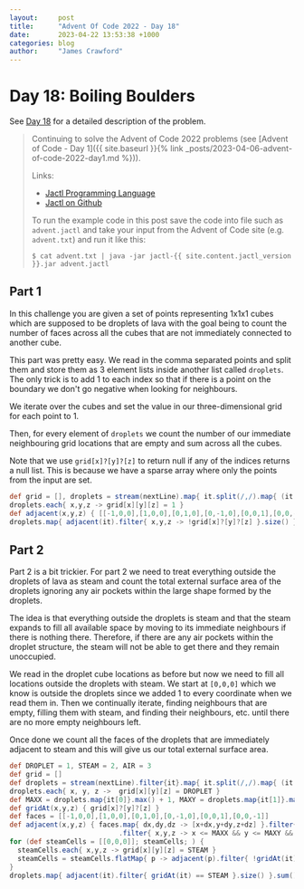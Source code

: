 ```yaml
---
layout:     post
title:      "Advent Of Code 2022 - Day 18"
date:       2023-04-22 13:53:38 +1000
categories: blog
author:     "James Crawford"
---
```


# Day 18: Boiling Boulders

See [Day 18](https://adventofcode.com/2022/day/18) for a detailed description of the problem.

> Continuing to solve the Advent of Code 2022 problems
> (see [Advent of Code - Day 1]({{ site.baseurl }}{% link _posts/2023-04-06-advent-of-code-2022-day1.md %})).
>
> Links:
> * [Jactl Programming Language](https://jactl.io)
> * [Jactl on Github](https://github.com/jaccomoc/jactl)
>
> To run the example code in this post save the code into file such as `advent.jactl` and take your input from the
> Advent of Code site (e.g. `advent.txt`) and run it like this:
> ```shell
> $ cat advent.txt | java -jar jactl-{{ site.content.jactl_version }}.jar advent.jactl 
> ```

## Part 1

In this challenge you are given a set of points representing 1x1x1 cubes which are supposed to be droplets of lava
with the goal being to count the number of faces across all the cubes that are not immediately connected to another cube.

This part was pretty easy.
We read in the comma separated points and split them and store them as 3 element lists inside another list called
`droplets`.
The only trick is to add 1 to each index so that if there is a point on the boundary we don't go negative when looking
for neighbours.

We iterate over the cubes and set the value in our three-dimensional grid for each point to 1.

Then, for every element of `droplets` we count the number of our immediate neighbouring grid locations that are empty
and sum across all the cubes.

Note that we use `grid[x]?[y]?[z]` to return null if any of the indices returns a null list.
This is because we have a sparse array where only the points from the input are set.

```groovy
def grid = [], droplets = stream(nextLine).map{ it.split(/,/).map{ (it as int)+1 } }
droplets.each{ x,y,z -> grid[x][y][z] = 1 }
def adjacent(x,y,z) { [[-1,0,0],[1,0,0],[0,1,0],[0,-1,0],[0,0,1],[0,0,-1]].map{ dx,dy,dz -> [x+dx,y+dy,z+dz] } }
droplets.map{ adjacent(it).filter{ x,y,z -> !grid[x]?[y]?[z] }.size() }.sum()
```

## Part 2

Part 2 is a bit trickier.
For part 2 we need to treat everything outside the droplets of lava as steam and count the total external surface area
of the droplets ignoring any air pockets within the large shape formed by the droplets.

The idea is that everything outside the droplets is steam and that the steam expands to fill all available space by
moving to its immediate neighbours if there is nothing there.
Therefore, if there are any air pockets within the droplet structure, the steam will not be able to get there and they
remain unoccupied.

We read in the droplet cube locations as before but now we need to fill all locations outside the droplets with steam.
We start at `[0,0,0]` which we know is outside the droplets since we added 1 to every coordinate when we read them
in.
Then we continually iterate, finding neighbours that are empty, filling them with steam, and finding their neighbours,
etc. until there are no more empty neighbours left.

Once done we count all the faces of the droplets that are immediately adjacent to steam and this will give us our
total external surface area.

```groovy
def DROPLET = 1, STEAM = 2, AIR = 3
def grid = []
def droplets = stream(nextLine).filter{it}.map{ it.split(/,/).map{ (it as int) + 1 } }
droplets.each{ x, y, z ->  grid[x][y][z] = DROPLET }
def MAXX = droplets.map{it[0]}.max() + 1, MAXY = droplets.map{it[1]}.max() + 1, MAXZ = droplets.map{it[2]}.max() + 1
def gridAt(x,y,z) { grid[x]?[y]?[z] }
def faces = [[-1,0,0],[1,0,0],[0,1,0],[0,-1,0],[0,0,1],[0,0,-1]]
def adjacent(x,y,z) { faces.map{ dx,dy,dz -> [x+dx,y+dy,z+dz] }.filter{ it.allMatch{ it >= 0 } }
                           .filter{ x,y,z -> x <= MAXX && y <= MAXY && z <= MAXZ } }
for (def steamCells = [[0,0,0]]; steamCells; ) {
  steamCells.each{ x,y,z -> grid[x][y][z] = STEAM }
  steamCells = steamCells.flatMap{ p -> adjacent(p).filter{ !gridAt(it) } }.sort().unique()
}
droplets.map{ adjacent(it).filter{ gridAt(it) == STEAM }.size() }.sum()
```
